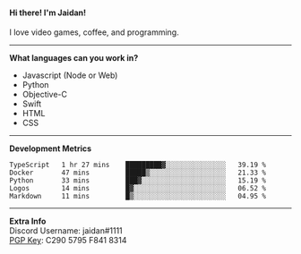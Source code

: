 #### Hi there! I'm Jaidan!
I love video games, coffee, and programming.

---
**What languages can you work in?**<br>
- Javascript (Node or Web)
- Python
- Objective-C
- Swift
- HTML
- CSS

---
**Development Metrics**<br>
<!--START_SECTION:waka-->
```text
TypeScript   1 hr 27 mins    █████████▓░░░░░░░░░░░░░░░   39.19 % 
Docker       47 mins         █████▒░░░░░░░░░░░░░░░░░░░   21.33 % 
Python       33 mins         ███▓░░░░░░░░░░░░░░░░░░░░░   15.19 % 
Logos        14 mins         █▓░░░░░░░░░░░░░░░░░░░░░░░   06.52 % 
Markdown     11 mins         █▒░░░░░░░░░░░░░░░░░░░░░░░   04.95 % 
```
<!--END_SECTION:waka-->

---
**Extra Info**<br>
Discord Username: jaidan#1111  
[PGP Key](https://keybase.io/monotrix/pgp_keys.asc): C290 5795 F841 8314
